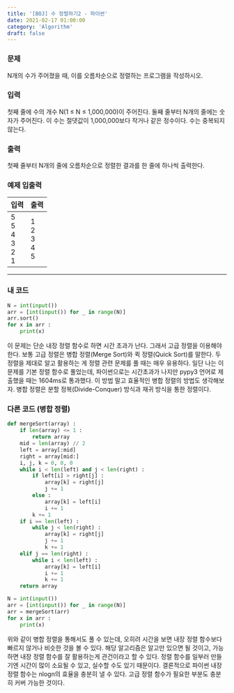 ```yaml
---
title: '[BOJ] 수 정렬하기2 - 파이썬'
date: 2021-02-17 01:00:00
category: 'Algorithm'
draft: false
---
```


### 문제

N개의 수가 주어졌을 때, 이를 오름차순으로 정렬하는 프로그램을 작성하시오.

### 입력

첫째 줄에 수의 개수 N(1 ≤ N ≤ 1,000,000)이 주어진다. 둘째 줄부터 N개의 줄에는 숫자가 주어진다. 이 수는 절댓값이 1,000,000보다 작거나 같은 정수이다. 수는 중복되지 않는다.

### 출력

첫째 줄부터 N개의 줄에 오름차순으로 정렬한 결과를 한 줄에 하나씩 출력한다.

### 예제 입출력

| 입력                            | 출력                       |
| ------------------------------- | -------------------------- |
| 5</br>5</br>4</br>3</br>2</br>1 | 1 </br>2</br>3</br>4</br>5 |

---

### 내 코드

```python
N = int(input())
arr = [int(input()) for _ in range(N)]
arr.sort()
for x in arr :
    print(x)
```

이 문제는 단순 내장 정렬 함수로 하면 시간 초과가 난다. 그래서 고급 정렬을 이용해야 한다. 보통 고급 정렬은 병합 정렬(Merge Sort)와 퀵 정렬(Quick Sort)를 말한다. 두 정렬을 제대로 알고 활용하는 게 정렬 관련 문제를 풀 때는 매우 유용하다. 일단 나는 이 문제를 기본 정렬 함수로 풀었는데, 파이썬으로는 시간초과가 나지만 pypy3 언어로 제출했을 때는 1604ms로 통과했다. 이 방법 말고 효율적인 병합 정렬의 방법도 생각해보자. 병합 정렬은 분할 정복(Divide-Conquer) 방식과 재귀 방식을 통한 정렬이다.

### 다른 코드 (병합 정렬)

```python
def mergeSort(array) :
    if len(array) <= 1 :
        return array
    mid = len(array) // 2
    left = array[:mid]
    right = array[mid:]
    i, j, k = 0, 0, 0
    while i < len(left) and j < len(right) :
        if left[i] > right[j] :
            array[k] = right[j]
            j += 1
        else :
            array[k] = left[i]
            i += 1
        k += 1
    if i == len(left) :
        while j < len(right) :
            array[k] = right[j]
            j += 1
            k += 1
    elif j == len(right) :
        while i < len(left) :
            array[k] = left[i]
            i += 1
            k += 1
    return array

N = int(input())
arr = [int(input()) for _ in range(N)]
arr = mergeSort(arr)
for x in arr :
    print(x)
```

위와 같이 병합 정렬을 통해서도 풀 수 있는데, 오히려 시간을 보면 내장 정렬 함수보다 빠르지 않거나 비슷한 것을 볼 수 있다. 해당 알고리즘은 알고만 있으면 될 것이고, 가능하면 내장 정렬 함수를 잘 활용하는게 관건이라고 할 수 있다. 정렬 함수를 일부러 만들기엔 시간이 많이 소요될 수 있고, 실수할 수도 있기 때문이다. 결론적으로 파이썬 내장 정렬 함수는 nlogn의 효율을 충분히 낼 수 있다. 고급 정렬 함수가 필요한 부분도 충분히 커버 가능한 것이다.
